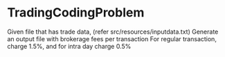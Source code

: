 # TradingCodingProblem

Given file that has trade data, (refer src/resources/inputdata.txt)
Generate an output file with brokerage fees per transaction
For regular transaction, charge 1.5%, and for intra day charge 0.5%
